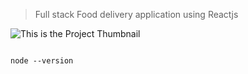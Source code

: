 >Full stack Food delivery application using Reactjs


![This is the Project Thumbnail]()



```

node --version
```

